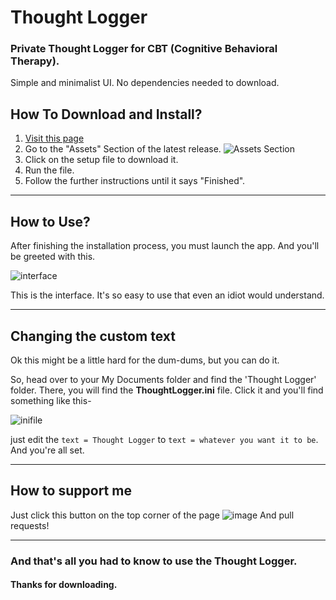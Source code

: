 # Thought Logger

### Private Thought Logger for CBT (Cognitive Behavioral Therapy).

Simple and minimalist UI. No dependencies needed to download. 

## How To Download and Install?

1. [Visit this page](https://github.com/moiSentineL/Thought-Logger/releases)
2. Go to the "Assets" Section of the latest release.
![Assets Section](https://user-images.githubusercontent.com/68242099/134801722-ea27157d-d770-4f1a-99de-26d85b7afd43.png "Assets Section")
3. Click on the setup file to download it.
4. Run the file.
5. Follow the further instructions until it says "Finished".
---
## How to Use?

After finishing the installation process, you must launch the app. And you'll be greeted with this.

![interface](https://user-images.githubusercontent.com/68242099/134801978-cbc0e86e-0302-4128-b527-e89352eaf7b3.png "Interface")

This is the interface. It's so easy to use that even an idiot would understand.

---
## Changing the custom text

Ok this might be a little hard for the dum-dums, but you can do it.

So, head over to your My Documents folder and find the 'Thought Logger' folder. There, you will find the **ThoughtLogger.ini** file.
Click it and you'll find something like this-

![inifile](https://user-images.githubusercontent.com/68242099/134804412-6cfe96f7-9ed2-46d0-95b2-f26ec66aff04.png ".ini file")

just edit the `text = Thought Logger` to `text = whatever you want it to be`.
And you're all set.

---
## How to support me

Just click this button on the top corner of the page ![image](https://user-images.githubusercontent.com/68242099/134804582-5936dece-ee1f-4bf0-b32b-f517322b2857.png "star button")
And pull requests!

---
### And that's all you had to know to use the Thought Logger.
#### Thanks for downloading.






